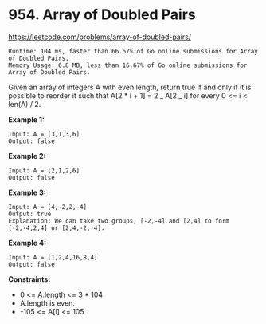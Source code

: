 # 954. Array of Doubled Pairs

https://leetcode.com/problems/array-of-doubled-pairs/

```
Runtime: 104 ms, faster than 66.67% of Go online submissions for Array of Doubled Pairs.
Memory Usage: 6.8 MB, less than 16.67% of Go online submissions for Array of Doubled Pairs.
```

Given an array of integers A with even length, return true if and only if it is possible to reorder it such that A[2 * i + 1] = 2 _ A[2 _ i] for every 0 <= i < len(A) / 2.

**Example 1:**

```
Input: A = [3,1,3,6]
Output: false
```

**Example 2:**

```
Input: A = [2,1,2,6]
Output: false
```

**Example 3:**

```
Input: A = [4,-2,2,-4]
Output: true
Explanation: We can take two groups, [-2,-4] and [2,4] to form [-2,-4,2,4] or [2,4,-2,-4].
```

**Example 4:**

```
Input: A = [1,2,4,16,8,4]
Output: false
```

**Constraints:**

- 0 <= A.length <= 3 \* 104
- A.length is even.
- -105 <= A[i] <= 105

